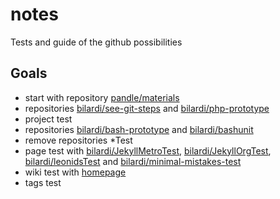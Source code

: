 # notes
Tests and guide of the github possibilities

## Goals
- start with repository [pandle/materials](https://github.com/pandle/materials)
- repositories [bilardi/see-git-steps](https://github.com/bilardi/see-git-steps) and [bilardi/php-prototype](https://github.com/bilardi/php-prototype)
- project test
- repositories [bilardi/bash-prototype](https://github.com/bilardi/bash-prototype) and [bilardi/bashunit](https://github.com/bilardi/bashunit)
- remove repositories \*Test
- page test with [bilardi/JekyllMetroTest](https://github.com/bilardi/JekyllMetroTest), [bilardi/JekyllOrgTest](https://github.com/bilardi/JekyllOrgTest), [bilardi/leonidsTest](https://github.com/bilardi/leonidsTest) and [bilardi/minimal-mistakes-test](https://github.com/bilardi/minimal-mistakes-test)
- wiki test with [homepage](https://github.com/bilardi/notes/wiki)
- tags test
